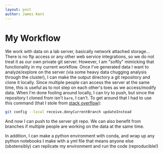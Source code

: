 ```yaml
---
layout: post
author: James Kent
---
```


# My Workflow

We work with data on a lab server, basically network attached storage...
There is no ftp access or any other web service integrations, so we do not treat it as our own private git server.
However, I am "softly" mimicking that functionality in my current workflow.
Once I've generated data I want to analyze/explore on the server (via some heavy data chugging analysis through the cluster), I can make the output directory a git repository and clone it locally.
Since multiple people can access the server at the same time, this is useful as to not step on each other's toes as we access/modify data.
When I'm done fooling around locally, I can try to push, but since the repository I cloned from isn't `bare`, I can't.
To get around that I had to use this command (that I stole from [stack overflow]( https://stackoverflow.com/questions/1764380/how-to-push-to-a-non-bare-git-repository)):

```bash
git config --local receive.denyCurrentBranch updateInstead
```

And now I can push to the server git repo.
We can also benefit from branches if multiple people are working on the data at the same time.

In addition, I can make a python environment with conda, and wrap up any python notebooks I make with a yml file that means anyone else (obstensibly) can replicate my environment and run the code (reproducible!)
